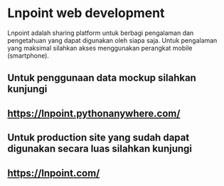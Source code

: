 # Lnpoint web development

Lnpoint adalah sharing platform untuk berbagi pengalaman dan pengetahuan yang dapat digunakan oleh siapa saja. Untuk pengalaman yang maksimal silahkan akses menggunakan perangkat mobile (smartphone).


## Untuk penggunaan data mockup silahkan kunjungi
## https://lnpoint.pythonanywhere.com/


## Untuk production site yang sudah dapat digunakan secara luas silahkan kunjungi
## https://lnpoint.com/
